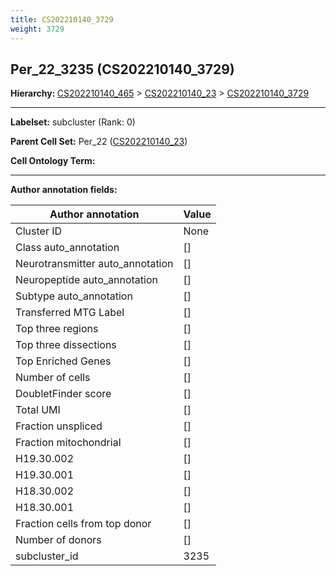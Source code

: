 ```yaml
---
title: CS202210140_3729
weight: 3729
---
```

## Per_22_3235 (CS202210140_3729)
<b>Hierarchy: </b>
[CS202210140_465](../CS202210140_465) >
[CS202210140_23](../CS202210140_23) >
[CS202210140_3729](../CS202210140_3729)

---


**Labelset:** subcluster (Rank: 0)

**Parent Cell Set:** Per_22 ([CS202210140_23](../CS202210140_23))



**Cell Ontology Term:** 

[MARKER GENES.]: #


---

[TRANSFERRED ANNOTATIONS.]: #


[AUTHOR ANNOTATION FIELDS.]: #


**Author annotation fields:**

| Author annotation | Value |
|-------------------|-------|
|Cluster ID|None|
|Class auto_annotation|[]|
|Neurotransmitter auto_annotation|[]|
|Neuropeptide auto_annotation|[]|
|Subtype auto_annotation|[]|
|Transferred MTG Label|[]|
|Top three regions|[]|
|Top three dissections|[]|
|Top Enriched Genes|[]|
|Number of cells|[]|
|DoubletFinder score|[]|
|Total UMI|[]|
|Fraction unspliced|[]|
|Fraction mitochondrial|[]|
|H19.30.002|[]|
|H19.30.001|[]|
|H18.30.002|[]|
|H18.30.001|[]|
|Fraction cells from top donor|[]|
|Number of donors|[]|
|subcluster_id|3235|
